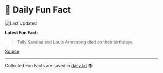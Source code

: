 # 🌟 Daily Fun Fact

![Last Updated](https://img.shields.io/badge/Last_Updated-2025_09_20-blue?style=flat-square)

**Latest Fun Fact:**

> Telly Savalas and Louis Armstrong died on their birthdays.  

[Source](http://www.djtech.net/humor/useless_facts.htm)

---

Collected Fun Facts are saved in [daily.txt](daily.txt) 📚
